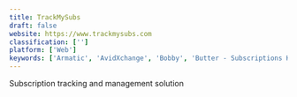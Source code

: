 ```yaml
---
title: TrackMySubs
draft: false 
website: https://www.trackmysubs.com
classification: ['']
platform: ['Web']
keywords: ['Armatic', 'AvidXchange', 'Bobby', 'Butter - Subscriptions Hub', 'ChargeOver', 'Chargebee', 'Intacct', 'Microsoft Word', 'MoonClerk', 'NetSuite', 'Odoo', 'Outflow', 'Recurly', 'Speare', 'Trim', 'Truebill', 'Wild Apricot', 'Zoho Subscriptions', 'card.io']
---
```

Subscription tracking and management solution